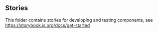 ## Stories
This folder contains stories for developing and testing components, see https://storybook.js.org/docs/get-started
